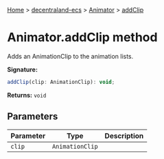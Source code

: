 [Home](./index) &gt; [decentraland-ecs](./decentraland-ecs.md) &gt; [Animator](./decentraland-ecs.animator.md) &gt; [addClip](./decentraland-ecs.animator.addclip.md)

# Animator.addClip method

Adds an AnimationClip to the animation lists.

**Signature:**
```javascript
addClip(clip: AnimationClip): void;
```
**Returns:** `void`

## Parameters

|  Parameter | Type | Description |
|  --- | --- | --- |
|  `clip` | `AnimationClip` |  |

